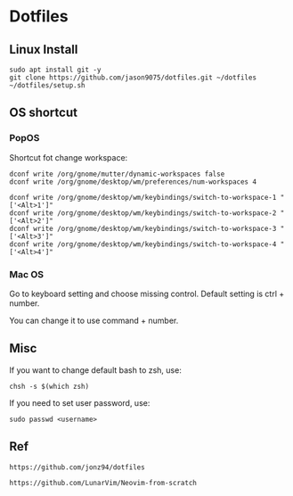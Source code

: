 # Dotfiles

## Linux Install

```
sudo apt install git -y 
git clone https://github.com/jason9075/dotfiles.git ~/dotfiles
~/dotfiles/setup.sh
```

## OS shortcut

### PopOS

Shortcut fot change workspace:
```
dconf write /org/gnome/mutter/dynamic-workspaces false
dconf write /org/gnome/desktop/wm/preferences/num-workspaces 4

dconf write /org/gnome/desktop/wm/keybindings/switch-to-workspace-1 "['<Alt>1']"
dconf write /org/gnome/desktop/wm/keybindings/switch-to-workspace-2 "['<Alt>2']"
dconf write /org/gnome/desktop/wm/keybindings/switch-to-workspace-3 "['<Alt>3']"
dconf write /org/gnome/desktop/wm/keybindings/switch-to-workspace-4 "['<Alt>4']"
```

### Mac OS

Go to keyboard setting and choose missing control. Default setting is ctrl + number.

You can change it to use command + number.

## Misc

If you want to change default bash to zsh, use:
```
chsh -s $(which zsh)
```

If you need to set user password, use:
```
sudo passwd <username>
```

## Ref

```
https://github.com/jonz94/dotfiles

https://github.com/LunarVim/Neovim-from-scratch
```
